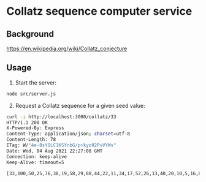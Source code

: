 # Collatz sequence computer service

## Background

<https://en.wikipedia.org/wiki/Collatz_conjecture>

## Usage

1. Start the server:

```bash
node src/server.js
```

2. Request a Collatz sequence for a given seed value:

```bash
curl -i http://localhost:3000/collatz/33
HTTP/1.1 200 OK
X-Powered-By: Express
Content-Type: application/json; charset=utf-8
Content-Length: 78
ETag: W/"4e-BsYOLC1KSYnbG/p+kyo92PvVYWs"
Date: Wed, 04 Aug 2021 22:27:08 GMT
Connection: keep-alive
Keep-Alive: timeout=5

[33,100,50,25,76,38,19,58,29,88,44,22,11,34,17,52,26,13,40,20,10,5,16,8,4,2,1]%
```
